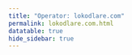 ```yaml
---
title: "Operator: lokodlare.com"
permalink: lokodlare.com.html
datatable: true
hide_sidebar: true
---
```


<div>                        <script type="text/javascript">window.PlotlyConfig = {MathJaxConfig: 'local'};</script>
        <script src="https://cdn.plot.ly/plotly-2.4.2.min.js"></script>                <div id="03e147ab-fe65-413c-90bd-80ff49e48e9d" class="plotly-graph-div" style="height:100%; width:100%;"></div>            <script type="text/javascript">                                    window.PLOTLYENV=window.PLOTLYENV || {};                                    if (document.getElementById("03e147ab-fe65-413c-90bd-80ff49e48e9d")) {                    Plotly.newPlot(                        "03e147ab-fe65-413c-90bd-80ff49e48e9d",                        [{"name":"exit probability (%)","type":"scatter","x":["2021-11-06","2021-11-07","2021-11-08","2021-11-09","2021-11-10","2021-11-11","2021-11-12","2021-11-13","2021-11-14","2021-11-15","2021-11-16","2021-11-17","2021-11-19","2021-11-20","2021-11-21","2021-11-22","2021-11-23","2021-11-24","2021-11-25","2021-11-27","2021-11-28","2021-11-29","2021-11-30","2021-12-01","2021-12-02","2021-12-03","2021-12-04","2021-12-05","2021-12-06","2021-12-07","2021-12-08","2021-12-09","2021-12-10","2021-12-11","2021-12-12","2021-12-13","2021-12-14","2021-12-15","2021-12-16","2021-12-17","2021-12-18","2021-12-19","2021-12-20","2021-12-21","2021-12-22","2021-12-23","2021-12-25","2021-12-26","2021-12-27","2021-12-28","2021-12-29","2021-12-30","2021-12-31","2022-01-01","2022-01-02","2022-01-03","2022-01-04","2022-01-05","2022-01-06","2022-01-07","2022-01-08","2022-01-09","2022-01-10","2022-01-11","2022-01-12","2022-01-13","2022-01-14","2022-01-15","2022-01-16","2022-01-17","2022-01-18","2022-01-19","2022-01-20","2022-01-21","2022-01-22","2022-01-23","2022-01-24","2022-01-25","2022-01-26","2022-01-27","2022-01-28","2022-01-29","2022-01-30","2022-01-31","2022-02-01","2022-02-02","2022-02-03","2022-02-04","2022-02-05","2022-02-06","2022-02-07","2022-02-08","2022-02-09","2022-02-10","2022-02-11","2022-02-12","2022-02-13","2022-02-14","2022-02-15","2022-02-16","2022-02-17","2022-02-18","2022-02-19","2022-02-20","2022-02-21","2022-02-22","2022-02-23","2022-02-24","2022-02-25","2022-02-26","2022-02-27","2022-02-28","2022-03-01","2022-03-02","2022-03-03","2022-03-04","2022-03-06","2022-03-07","2022-03-08","2022-03-09","2022-03-10","2022-03-11","2022-03-12","2022-03-13","2022-03-14","2022-03-15","2022-03-16","2022-03-17","2022-03-18","2022-03-19","2022-03-20","2022-03-21","2022-03-22","2022-03-23","2022-03-24","2022-03-25","2022-03-26","2022-03-27","2022-03-28","2022-03-29","2022-03-30","2022-03-31","2022-04-01","2022-04-02","2022-04-03","2022-04-04","2022-04-05","2022-04-06","2022-04-07","2022-04-08","2022-04-09","2022-04-10","2022-04-11","2022-04-12","2022-04-13","2022-04-14","2022-04-15","2022-04-16","2022-04-17","2022-04-18","2022-04-19","2022-04-20","2022-04-21","2022-04-22","2022-04-23","2022-04-24","2022-04-25","2022-04-26","2022-04-27","2022-04-28","2022-04-29","2022-04-30","2022-05-01","2022-05-02","2022-05-03","2022-05-04","2022-05-05","2022-05-06","2022-05-07","2022-05-08","2022-05-09","2022-05-10","2022-05-11","2022-05-12","2022-05-13","2022-05-14","2022-05-15","2022-05-16","2022-05-17","2022-05-18","2022-05-19","2022-05-20","2022-05-21","2022-05-22","2022-05-23","2022-05-24","2022-05-25","2022-05-26","2022-05-27","2022-05-28","2022-05-29","2022-05-30","2022-05-31","2022-06-01","2022-06-02","2022-06-03","2022-06-04","2022-06-05","2022-06-06","2022-06-07","2022-06-08"],"xaxis":"x","y":[0.0,0.0,0.0,0.0,0.0,0.0,0.0,0.0,0.0,null,0.0,0.0,0.0,0.0,0.0,0.0,0.0,0.0,0.04,0.03,0.09,0.12,0.18,0.26,0.27,0.32,0.35,0.37,0.39,0.4,0.42,0.42,0.44,0.45,0.46,0.5,0.61,0.66,0.74,0.78,0.83,0.87,0.93,0.33,0.29,0.3,0.29,0.28,0.28,0.28,0.25,0.27,0.27,0.28,0.33,0.35,0.71,0.79,0.9,0.96,0.83,0.84,0.98,0.98,1.03,0.99,1.11,1.11,1.03,1.12,1.1,1.11,1.08,1.0,1.0,1.06,1.04,1.06,1.09,1.07,1.07,1.09,1.08,1.05,1.05,1.02,1.0,0.99,1.14,0.97,0.97,0.58,0.61,0.67,0.68,0.66,0.66,0.65,0.63,0.65,0.66,0.66,0.66,0.63,0.63,0.64,0.62,0.65,0.63,0.62,0.62,0.59,0.58,0.59,0.59,0.59,0.6,0.63,0.63,0.66,0.64,0.64,1.15,1.16,1.28,1.36,1.34,1.33,1.91,1.96,1.97,2.03,2.1,2.11,2.1,2.15,2.19,3.44,3.44,3.25,3.3,3.3,3.28,3.19,3.11,3.06,3.08,3.07,3.08,3.09,3.07,3.06,3.05,3.03,2.86,2.66,2.63,2.6,2.59,2.57,2.54,2.52,2.62,2.75,2.69,2.64,2.57,2.68,2.66,2.56,2.62,2.63,2.63,2.63,2.61,2.62,2.54,2.57,2.42,2.45,2.42,2.34,2.31,2.34,2.35,2.49,2.35,2.37,2.31,2.25,2.24,2.05,1.98,2.12,2.02,1.98,2.0,1.68,1.6,1.5,1.52,1.48,1.5,1.44,1.45,1.55,1.66,1.65,1.68,2.28,2.25],"yaxis":"y"},{"name":"guard probability (%)","type":"scatter","x":["2021-11-06","2021-11-07","2021-11-08","2021-11-09","2021-11-10","2021-11-11","2021-11-12","2021-11-13","2021-11-14","2021-11-15","2021-11-16","2021-11-17","2021-11-19","2021-11-20","2021-11-21","2021-11-22","2021-11-23","2021-11-24","2021-11-25","2021-11-27","2021-11-28","2021-11-29","2021-11-30","2021-12-01","2021-12-02","2021-12-03","2021-12-04","2021-12-05","2021-12-06","2021-12-07","2021-12-08","2021-12-09","2021-12-10","2021-12-11","2021-12-12","2021-12-13","2021-12-14","2021-12-15","2021-12-16","2021-12-17","2021-12-18","2021-12-19","2021-12-20","2021-12-21","2021-12-22","2021-12-23","2021-12-25","2021-12-26","2021-12-27","2021-12-28","2021-12-29","2021-12-30","2021-12-31","2022-01-01","2022-01-02","2022-01-03","2022-01-04","2022-01-05","2022-01-06","2022-01-07","2022-01-08","2022-01-09","2022-01-10","2022-01-11","2022-01-12","2022-01-13","2022-01-14","2022-01-15","2022-01-16","2022-01-17","2022-01-18","2022-01-19","2022-01-20","2022-01-21","2022-01-22","2022-01-23","2022-01-24","2022-01-25","2022-01-26","2022-01-27","2022-01-28","2022-01-29","2022-01-30","2022-01-31","2022-02-01","2022-02-02","2022-02-03","2022-02-04","2022-02-05","2022-02-06","2022-02-07","2022-02-08","2022-02-09","2022-02-10","2022-02-11","2022-02-12","2022-02-13","2022-02-14","2022-02-15","2022-02-16","2022-02-17","2022-02-18","2022-02-19","2022-02-20","2022-02-21","2022-02-22","2022-02-23","2022-02-24","2022-02-25","2022-02-26","2022-02-27","2022-02-28","2022-03-01","2022-03-02","2022-03-03","2022-03-04","2022-03-06","2022-03-07","2022-03-08","2022-03-09","2022-03-10","2022-03-11","2022-03-12","2022-03-13","2022-03-14","2022-03-15","2022-03-16","2022-03-17","2022-03-18","2022-03-19","2022-03-20","2022-03-21","2022-03-22","2022-03-23","2022-03-24","2022-03-25","2022-03-26","2022-03-27","2022-03-28","2022-03-29","2022-03-30","2022-03-31","2022-04-01","2022-04-02","2022-04-03","2022-04-04","2022-04-05","2022-04-06","2022-04-07","2022-04-08","2022-04-09","2022-04-10","2022-04-11","2022-04-12","2022-04-13","2022-04-14","2022-04-15","2022-04-16","2022-04-17","2022-04-18","2022-04-19","2022-04-20","2022-04-21","2022-04-22","2022-04-23","2022-04-24","2022-04-25","2022-04-26","2022-04-27","2022-04-28","2022-04-29","2022-04-30","2022-05-01","2022-05-02","2022-05-03","2022-05-04","2022-05-05","2022-05-06","2022-05-07","2022-05-08","2022-05-09","2022-05-10","2022-05-11","2022-05-12","2022-05-13","2022-05-14","2022-05-15","2022-05-16","2022-05-17","2022-05-18","2022-05-19","2022-05-20","2022-05-21","2022-05-22","2022-05-23","2022-05-24","2022-05-25","2022-05-26","2022-05-27","2022-05-28","2022-05-29","2022-05-30","2022-05-31","2022-06-01","2022-06-02","2022-06-03","2022-06-04","2022-06-05","2022-06-06","2022-06-07","2022-06-08"],"xaxis":"x","y":[0.0,0.0,0.0,0.0,0.0,0.0,0.0,0.0,0.1,null,0.0,0.0,0.0,0.0,0.0,0.14,0.65,0.8,0.79,0.92,1.19,1.11,1.01,1.07,1.12,1.03,1.04,1.02,1.07,0.99,1.04,1.08,1.08,1.06,1.06,1.08,1.04,1.04,1.55,1.54,1.53,1.46,1.46,1.43,1.44,1.35,1.36,1.35,1.38,1.51,1.55,1.53,1.61,1.65,1.68,1.71,1.64,1.67,1.67,1.71,2.13,2.08,2.13,2.07,2.16,2.17,2.21,2.21,2.2,2.21,2.24,2.24,2.18,2.26,2.18,2.21,2.32,2.38,2.39,2.6,2.6,2.64,2.67,2.7,2.86,2.83,2.87,3.13,2.94,2.95,2.97,3.26,3.06,2.98,3.01,3.02,3.17,3.14,3.1,3.1,3.06,3.03,2.93,2.89,2.82,2.78,2.79,2.84,2.85,2.84,2.83,2.86,2.83,2.9,2.94,3.11,3.0,3.07,3.16,3.15,3.12,3.36,3.2,3.19,3.17,3.39,3.44,3.47,3.38,3.32,3.22,3.24,3.26,3.21,3.24,3.21,3.33,3.2,3.16,3.24,3.28,3.3,3.3,3.27,3.29,3.38,3.45,3.48,3.51,3.39,3.54,3.5,3.54,3.63,3.69,3.71,3.72,3.61,3.48,3.45,3.62,3.7,3.47,3.43,3.32,3.31,3.58,3.58,3.55,3.68,3.63,3.63,3.63,3.62,3.59,3.45,3.24,3.22,3.17,3.23,3.12,2.86,2.82,2.7,2.66,2.7,2.69,2.17,2.16,2.02,2.02,1.92,1.88,1.8,1.78,1.76,1.76,1.66,1.7,1.71,1.7,1.68,1.59,1.57,1.16,1.1,1.17,1.08,0.85,0.86,0.83],"yaxis":"y"},{"name":"advertised bandwidth","type":"scatter","x":["2021-11-06","2021-11-07","2021-11-08","2021-11-09","2021-11-10","2021-11-11","2021-11-12","2021-11-13","2021-11-14","2021-11-15","2021-11-16","2021-11-17","2021-11-19","2021-11-20","2021-11-21","2021-11-22","2021-11-23","2021-11-24","2021-11-25","2021-11-27","2021-11-28","2021-11-29","2021-11-30","2021-12-01","2021-12-02","2021-12-03","2021-12-04","2021-12-05","2021-12-06","2021-12-07","2021-12-08","2021-12-09","2021-12-10","2021-12-11","2021-12-12","2021-12-13","2021-12-14","2021-12-15","2021-12-16","2021-12-17","2021-12-18","2021-12-19","2021-12-20","2021-12-21","2021-12-22","2021-12-23","2021-12-25","2021-12-26","2021-12-27","2021-12-28","2021-12-29","2021-12-30","2021-12-31","2022-01-01","2022-01-02","2022-01-03","2022-01-04","2022-01-05","2022-01-06","2022-01-07","2022-01-08","2022-01-09","2022-01-10","2022-01-11","2022-01-12","2022-01-13","2022-01-14","2022-01-15","2022-01-16","2022-01-17","2022-01-18","2022-01-19","2022-01-20","2022-01-21","2022-01-22","2022-01-23","2022-01-24","2022-01-25","2022-01-26","2022-01-27","2022-01-28","2022-01-29","2022-01-30","2022-01-31","2022-02-01","2022-02-02","2022-02-03","2022-02-04","2022-02-05","2022-02-06","2022-02-07","2022-02-08","2022-02-09","2022-02-10","2022-02-11","2022-02-12","2022-02-13","2022-02-14","2022-02-15","2022-02-16","2022-02-17","2022-02-18","2022-02-19","2022-02-20","2022-02-21","2022-02-22","2022-02-23","2022-02-24","2022-02-25","2022-02-26","2022-02-27","2022-02-28","2022-03-01","2022-03-02","2022-03-03","2022-03-04","2022-03-06","2022-03-07","2022-03-08","2022-03-09","2022-03-10","2022-03-11","2022-03-12","2022-03-13","2022-03-14","2022-03-15","2022-03-16","2022-03-17","2022-03-18","2022-03-19","2022-03-20","2022-03-21","2022-03-22","2022-03-23","2022-03-24","2022-03-25","2022-03-26","2022-03-27","2022-03-28","2022-03-29","2022-03-30","2022-03-31","2022-04-01","2022-04-02","2022-04-03","2022-04-04","2022-04-05","2022-04-06","2022-04-07","2022-04-08","2022-04-09","2022-04-10","2022-04-11","2022-04-12","2022-04-13","2022-04-14","2022-04-15","2022-04-16","2022-04-17","2022-04-18","2022-04-19","2022-04-20","2022-04-21","2022-04-22","2022-04-23","2022-04-24","2022-04-25","2022-04-26","2022-04-27","2022-04-28","2022-04-29","2022-04-30","2022-05-01","2022-05-02","2022-05-03","2022-05-04","2022-05-05","2022-05-06","2022-05-07","2022-05-08","2022-05-09","2022-05-10","2022-05-11","2022-05-12","2022-05-13","2022-05-14","2022-05-15","2022-05-16","2022-05-17","2022-05-18","2022-05-19","2022-05-20","2022-05-21","2022-05-22","2022-05-23","2022-05-24","2022-05-25","2022-05-26","2022-05-27","2022-05-28","2022-05-29","2022-05-30","2022-05-31","2022-06-01","2022-06-02","2022-06-03","2022-06-04","2022-06-05","2022-06-06","2022-06-07","2022-06-08"],"xaxis":"x","y":[0.0,0.07,0.17,0.2,0.27,0.41,0.71,0.77,1.21,1.44,1.52,1.69,2.51,2.63,3.06,3.35,3.46,3.73,3.76,3.95,4.1,3.92,4.26,4.28,4.39,4.44,4.46,4.38,4.12,4.5,4.49,5.19,5.39,5.47,5.54,5.97,6.44,6.79,6.89,7.09,7.15,7.23,7.29,7.25,7.35,7.37,7.52,7.76,7.97,8.2,8.08,8.38,8.73,9.24,9.46,10.34,10.82,11.38,12.08,12.72,12.91,13.12,13.2,13.29,13.22,13.54,13.4,13.32,13.79,13.57,13.49,13.65,13.73,13.97,14.0,14.31,14.43,14.5,14.58,14.74,14.72,14.54,14.42,14.31,14.36,14.46,14.51,14.49,14.43,14.4,14.1,14.24,14.33,14.22,14.45,14.66,14.56,14.42,14.52,14.48,14.63,14.63,14.36,14.54,14.62,15.06,15.31,15.64,15.92,16.08,16.25,16.04,15.88,16.2,16.33,16.42,17.41,17.44,17.41,17.57,17.31,17.43,17.46,17.81,19.35,19.53,19.66,19.76,19.65,19.16,19.15,18.99,19.02,19.09,19.33,19.4,19.77,20.09,20.27,21.04,21.16,21.16,21.78,21.85,21.81,21.89,22.13,22.13,22.13,22.11,22.0,22.26,22.82,22.79,22.75,22.98,23.23,23.48,22.95,23.0,23.3,23.3,23.24,23.81,24.28,24.59,26.56,27.19,27.66,28.12,27.97,27.5,27.89,27.48,26.57,26.5,26.52,26.65,26.68,26.87,26.61,26.04,25.05,23.48,23.57,22.97,22.98,21.49,19.91,19.64,19.44,19.31,19.47,19.81,16.39,16.43,15.71,15.58,15.42,15.26,15.07,14.71,14.71,15.42,14.54,13.83,13.83,13.48,13.03,12.61,12.32],"yaxis":"y2"}],                        {"hovermode":"x","template":{"data":{"bar":[{"error_x":{"color":"#2a3f5f"},"error_y":{"color":"#2a3f5f"},"marker":{"line":{"color":"#E5ECF6","width":0.5},"pattern":{"fillmode":"overlay","size":10,"solidity":0.2}},"type":"bar"}],"barpolar":[{"marker":{"line":{"color":"#E5ECF6","width":0.5},"pattern":{"fillmode":"overlay","size":10,"solidity":0.2}},"type":"barpolar"}],"carpet":[{"aaxis":{"endlinecolor":"#2a3f5f","gridcolor":"white","linecolor":"white","minorgridcolor":"white","startlinecolor":"#2a3f5f"},"baxis":{"endlinecolor":"#2a3f5f","gridcolor":"white","linecolor":"white","minorgridcolor":"white","startlinecolor":"#2a3f5f"},"type":"carpet"}],"choropleth":[{"colorbar":{"outlinewidth":0,"ticks":""},"type":"choropleth"}],"contour":[{"colorbar":{"outlinewidth":0,"ticks":""},"colorscale":[[0.0,"#0d0887"],[0.1111111111111111,"#46039f"],[0.2222222222222222,"#7201a8"],[0.3333333333333333,"#9c179e"],[0.4444444444444444,"#bd3786"],[0.5555555555555556,"#d8576b"],[0.6666666666666666,"#ed7953"],[0.7777777777777778,"#fb9f3a"],[0.8888888888888888,"#fdca26"],[1.0,"#f0f921"]],"type":"contour"}],"contourcarpet":[{"colorbar":{"outlinewidth":0,"ticks":""},"type":"contourcarpet"}],"heatmap":[{"colorbar":{"outlinewidth":0,"ticks":""},"colorscale":[[0.0,"#0d0887"],[0.1111111111111111,"#46039f"],[0.2222222222222222,"#7201a8"],[0.3333333333333333,"#9c179e"],[0.4444444444444444,"#bd3786"],[0.5555555555555556,"#d8576b"],[0.6666666666666666,"#ed7953"],[0.7777777777777778,"#fb9f3a"],[0.8888888888888888,"#fdca26"],[1.0,"#f0f921"]],"type":"heatmap"}],"heatmapgl":[{"colorbar":{"outlinewidth":0,"ticks":""},"colorscale":[[0.0,"#0d0887"],[0.1111111111111111,"#46039f"],[0.2222222222222222,"#7201a8"],[0.3333333333333333,"#9c179e"],[0.4444444444444444,"#bd3786"],[0.5555555555555556,"#d8576b"],[0.6666666666666666,"#ed7953"],[0.7777777777777778,"#fb9f3a"],[0.8888888888888888,"#fdca26"],[1.0,"#f0f921"]],"type":"heatmapgl"}],"histogram":[{"marker":{"pattern":{"fillmode":"overlay","size":10,"solidity":0.2}},"type":"histogram"}],"histogram2d":[{"colorbar":{"outlinewidth":0,"ticks":""},"colorscale":[[0.0,"#0d0887"],[0.1111111111111111,"#46039f"],[0.2222222222222222,"#7201a8"],[0.3333333333333333,"#9c179e"],[0.4444444444444444,"#bd3786"],[0.5555555555555556,"#d8576b"],[0.6666666666666666,"#ed7953"],[0.7777777777777778,"#fb9f3a"],[0.8888888888888888,"#fdca26"],[1.0,"#f0f921"]],"type":"histogram2d"}],"histogram2dcontour":[{"colorbar":{"outlinewidth":0,"ticks":""},"colorscale":[[0.0,"#0d0887"],[0.1111111111111111,"#46039f"],[0.2222222222222222,"#7201a8"],[0.3333333333333333,"#9c179e"],[0.4444444444444444,"#bd3786"],[0.5555555555555556,"#d8576b"],[0.6666666666666666,"#ed7953"],[0.7777777777777778,"#fb9f3a"],[0.8888888888888888,"#fdca26"],[1.0,"#f0f921"]],"type":"histogram2dcontour"}],"mesh3d":[{"colorbar":{"outlinewidth":0,"ticks":""},"type":"mesh3d"}],"parcoords":[{"line":{"colorbar":{"outlinewidth":0,"ticks":""}},"type":"parcoords"}],"pie":[{"automargin":true,"type":"pie"}],"scatter":[{"marker":{"colorbar":{"outlinewidth":0,"ticks":""}},"type":"scatter"}],"scatter3d":[{"line":{"colorbar":{"outlinewidth":0,"ticks":""}},"marker":{"colorbar":{"outlinewidth":0,"ticks":""}},"type":"scatter3d"}],"scattercarpet":[{"marker":{"colorbar":{"outlinewidth":0,"ticks":""}},"type":"scattercarpet"}],"scattergeo":[{"marker":{"colorbar":{"outlinewidth":0,"ticks":""}},"type":"scattergeo"}],"scattergl":[{"marker":{"colorbar":{"outlinewidth":0,"ticks":""}},"type":"scattergl"}],"scattermapbox":[{"marker":{"colorbar":{"outlinewidth":0,"ticks":""}},"type":"scattermapbox"}],"scatterpolar":[{"marker":{"colorbar":{"outlinewidth":0,"ticks":""}},"type":"scatterpolar"}],"scatterpolargl":[{"marker":{"colorbar":{"outlinewidth":0,"ticks":""}},"type":"scatterpolargl"}],"scatterternary":[{"marker":{"colorbar":{"outlinewidth":0,"ticks":""}},"type":"scatterternary"}],"surface":[{"colorbar":{"outlinewidth":0,"ticks":""},"colorscale":[[0.0,"#0d0887"],[0.1111111111111111,"#46039f"],[0.2222222222222222,"#7201a8"],[0.3333333333333333,"#9c179e"],[0.4444444444444444,"#bd3786"],[0.5555555555555556,"#d8576b"],[0.6666666666666666,"#ed7953"],[0.7777777777777778,"#fb9f3a"],[0.8888888888888888,"#fdca26"],[1.0,"#f0f921"]],"type":"surface"}],"table":[{"cells":{"fill":{"color":"#EBF0F8"},"line":{"color":"white"}},"header":{"fill":{"color":"#C8D4E3"},"line":{"color":"white"}},"type":"table"}]},"layout":{"annotationdefaults":{"arrowcolor":"#2a3f5f","arrowhead":0,"arrowwidth":1},"autotypenumbers":"strict","coloraxis":{"colorbar":{"outlinewidth":0,"ticks":""}},"colorscale":{"diverging":[[0,"#8e0152"],[0.1,"#c51b7d"],[0.2,"#de77ae"],[0.3,"#f1b6da"],[0.4,"#fde0ef"],[0.5,"#f7f7f7"],[0.6,"#e6f5d0"],[0.7,"#b8e186"],[0.8,"#7fbc41"],[0.9,"#4d9221"],[1,"#276419"]],"sequential":[[0.0,"#0d0887"],[0.1111111111111111,"#46039f"],[0.2222222222222222,"#7201a8"],[0.3333333333333333,"#9c179e"],[0.4444444444444444,"#bd3786"],[0.5555555555555556,"#d8576b"],[0.6666666666666666,"#ed7953"],[0.7777777777777778,"#fb9f3a"],[0.8888888888888888,"#fdca26"],[1.0,"#f0f921"]],"sequentialminus":[[0.0,"#0d0887"],[0.1111111111111111,"#46039f"],[0.2222222222222222,"#7201a8"],[0.3333333333333333,"#9c179e"],[0.4444444444444444,"#bd3786"],[0.5555555555555556,"#d8576b"],[0.6666666666666666,"#ed7953"],[0.7777777777777778,"#fb9f3a"],[0.8888888888888888,"#fdca26"],[1.0,"#f0f921"]]},"colorway":["#636efa","#EF553B","#00cc96","#ab63fa","#FFA15A","#19d3f3","#FF6692","#B6E880","#FF97FF","#FECB52"],"font":{"color":"#2a3f5f"},"geo":{"bgcolor":"white","lakecolor":"white","landcolor":"#E5ECF6","showlakes":true,"showland":true,"subunitcolor":"white"},"hoverlabel":{"align":"left"},"hovermode":"closest","mapbox":{"style":"light"},"paper_bgcolor":"white","plot_bgcolor":"#E5ECF6","polar":{"angularaxis":{"gridcolor":"white","linecolor":"white","ticks":""},"bgcolor":"#E5ECF6","radialaxis":{"gridcolor":"white","linecolor":"white","ticks":""}},"scene":{"xaxis":{"backgroundcolor":"#E5ECF6","gridcolor":"white","gridwidth":2,"linecolor":"white","showbackground":true,"ticks":"","zerolinecolor":"white"},"yaxis":{"backgroundcolor":"#E5ECF6","gridcolor":"white","gridwidth":2,"linecolor":"white","showbackground":true,"ticks":"","zerolinecolor":"white"},"zaxis":{"backgroundcolor":"#E5ECF6","gridcolor":"white","gridwidth":2,"linecolor":"white","showbackground":true,"ticks":"","zerolinecolor":"white"}},"shapedefaults":{"line":{"color":"#2a3f5f"}},"ternary":{"aaxis":{"gridcolor":"white","linecolor":"white","ticks":""},"baxis":{"gridcolor":"white","linecolor":"white","ticks":""},"bgcolor":"#E5ECF6","caxis":{"gridcolor":"white","linecolor":"white","ticks":""}},"title":{"x":0.05},"xaxis":{"automargin":true,"gridcolor":"white","linecolor":"white","ticks":"","title":{"standoff":15},"zerolinecolor":"white","zerolinewidth":2},"yaxis":{"automargin":true,"gridcolor":"white","linecolor":"white","ticks":"","title":{"standoff":15},"zerolinecolor":"white","zerolinewidth":2}}},"xaxis":{"anchor":"y","domain":[0.0,0.94],"rangeselector":{"buttons":[{"count":7,"label":"week","step":"day","stepmode":"backward"},{"count":1,"label":"month","step":"month","stepmode":"backward"},{"count":6,"label":"6 months","step":"month","stepmode":"backward"},{"count":1,"label":"year","step":"year","stepmode":"backward"},{"step":"all"}]}},"yaxis":{"anchor":"x","domain":[0.0,1.0],"rangemode":"nonnegative","ticksuffix":"%","title":{"text":"exit / guard probability"}},"yaxis2":{"anchor":"x","overlaying":"y","rangemode":"nonnegative","side":"right","ticksuffix":" Gbit/s","title":{"text":"advertised bandwidth"}}},                        {"responsive": true}                    )                };                            </script>        </div>

Only proven relays are included in the graph and table. A proven relay claims to be part of a domain
and can be verified to be part of it via the
["well-known" URL or DNS records](https://nusenu.github.io/ContactInfo-Information-Sharing-Specification/#proof).

<div class="datatable-begin"></div>

| Nickname                                                                   |   Mbit/s | Exit   | IPv4                                                     | IPv6                                                                                               | First Seen   | Tor Version   | AS Name                                         |
|:---------------------------------------------------------------------------|---------:|:-------|:---------------------------------------------------------|:---------------------------------------------------------------------------------------------------|:-------------|:--------------|:------------------------------------------------|
| [gbt2USicebeer04b](w/relay/0501011B32C77C3FFE68DC4B3E40FC5D27F9501B.html)  |      123 | N      | [64.187.229.195](https://stat.ripe.net/64.187.229.195)   | None                                                                                               | 2021-11-25   | 0.4.6.9       | [QUICKPACKET](w/as_number/AS46261)              |
| [gbt2USicebeer19](w/relay/087A5DAE1DBFC26A3972909F766BB0EAF9AC965F.html)   |       67 | N      | [64.187.229.203](https://stat.ripe.net/64.187.229.203)   | None                                                                                               | 2021-12-07   | 0.4.6.9       | [QUICKPACKET](w/as_number/AS46261)              |
| [gbt2USicebeer12b](w/relay/08B2A5DC1895433BBFBD4B3ED609A0B3B1B613E2.html)  |       76 | N      | [64.187.229.199](https://stat.ripe.net/64.187.229.199)   | None                                                                                               | 2021-12-10   | 0.4.6.9       | [QUICKPACKET](w/as_number/AS46261)              |
| [mev3PLicebeer79](w/relay/0907B2FF94376C41CB7EB0535D8717FD9F2E84B1.html)   |       88 | Y      | [95.214.52.156](https://stat.ripe.net/95.214.52.156)     | None                                                                                               | 2022-03-12   | 0.4.7.7       | [Meverywhere sp. z o.o.](w/as_number/AS201814)  |
| [gbt2USicebeer25](w/relay/09F9F2DCC9E05B91DDDF0B61149719AF7A481A15.html)   |       77 | N      | [64.187.229.206](https://stat.ripe.net/64.187.229.206)   | None                                                                                               | 2021-12-07   | 0.4.6.9       | [QUICKPACKET](w/as_number/AS46261)              |
| [thomasCAicebeer01](w/relay/0A46606FC2657A3C487FD5F29793E554CB8FAEFF.html) |       70 | N      | [198.27.115.99](https://stat.ripe.net/198.27.115.99)     | None                                                                                               | 2021-11-06   | 0.4.6.9       | [OVH SAS](w/as_number/AS16276)                  |
| [who4USicebeer47](w/relay/0B8A5579F43051214E28854924205203A801E50A.html)   |       82 | N      | [173.208.190.12](https://stat.ripe.net/173.208.190.12)   | None                                                                                               | 2022-02-19   | 0.4.6.9       | [WII](w/as_number/AS32097)                      |
| [gbt2USicebeer02b](w/relay/0BCB2B8ED4B3388DF9EF90E1623AD6DA9801A6F1.html)  |       90 | N      | [64.187.229.194](https://stat.ripe.net/64.187.229.194)   | None                                                                                               | 2021-12-11   | 0.4.6.9       | [QUICKPACKET](w/as_number/AS46261)              |
| [oneNLXicebeer05](w/relay/0E86240E3732B8506652463B34C23E3E6CF7ECD8.html)   |       61 | N      | [51.158.147.221](https://stat.ripe.net/51.158.147.221)   | [2001:bc8:6010:214:208:a2ff:fe0c:8ed2](https://stat.ripe.net/2001:bc8:6010:214:208:a2ff:fe0c:8ed2) | 2021-12-31   | 0.4.6.9       | [ONLINE S.A.S.](w/as_number/AS12876)            |
| [1bluDEicebeer51](w/relay/16ED02A2E376F660FA451FCF53DA0366DD499B1F.html)   |      186 | N      | [178.254.26.11](https://stat.ripe.net/178.254.26.11)     | None                                                                                               | 2022-02-21   | 0.4.6.10      | [EVANZO e-commerce GmbH](w/as_number/AS42730)   |
| [gbt2USicebeer22](w/relay/19A293C92895A951DB61DF39EBD0DCD014155764.html)   |      111 | N      | [64.187.229.204](https://stat.ripe.net/64.187.229.204)   | None                                                                                               | 2021-12-07   | 0.4.6.9       | [QUICKPACKET](w/as_number/AS46261)              |
| [who7USicebeer05](w/relay/1B174B0FDAAAC50A78B12E64143D47ED7922C8EE.html)   |       67 | N      | [142.54.190.250](https://stat.ripe.net/142.54.190.250)   | None                                                                                               | 2021-11-16   | 0.4.6.9       | [NOCIX](w/as_number/AS33387)                    |
| [who4USicebeer22](w/relay/23388E5F9D7916F84FE99861349178A3BC7E0B5A.html)   |       95 | N      | [173.208.190.11](https://stat.ripe.net/173.208.190.11)   | None                                                                                               | 2021-12-07   | 0.4.6.9       | [WII](w/as_number/AS32097)                      |
| [mev4PLicebeer82](w/relay/289B0852C064AD64E957F956960E215E4752E213.html)   |      139 | Y      | [95.214.54.60](https://stat.ripe.net/95.214.54.60)       | None                                                                                               | 2022-03-18   | 0.4.6.10      | [Meverywhere sp. z o.o.](w/as_number/AS201814)  |
| [gbt2USicebeer10](w/relay/2B3C317776CA57F92050F743C206A90625DB3304.html)   |       36 | N      | [64.187.229.198](https://stat.ripe.net/64.187.229.198)   | None                                                                                               | 2021-12-07   | 0.4.6.9       | [QUICKPACKET](w/as_number/AS46261)              |
| [1bluDEicebeer52](w/relay/2B814174F3FE73A50C6EFBD295EE25F207E0F43E.html)   |      191 | N      | [178.254.26.11](https://stat.ripe.net/178.254.26.11)     | None                                                                                               | 2022-02-21   | 0.4.6.10      | [EVANZO e-commerce GmbH](w/as_number/AS42730)   |
| [who4USicebeer36](w/relay/2FBEAEC4B090DDCB839E0251DD85F62760EF751C.html)   |      151 | N      | [173.208.190.14](https://stat.ripe.net/173.208.190.14)   | None                                                                                               | 2022-02-08   | 0.4.6.9       | [WII](w/as_number/AS32097)                      |
| [gbt2USicebeer03](w/relay/317F164197B6E521DA2F9D4F09B39374206AB3D8.html)   |      110 | N      | [64.187.229.195](https://stat.ripe.net/64.187.229.195)   | None                                                                                               | 2021-12-04   | 0.4.6.9       | [QUICKPACKET](w/as_number/AS46261)              |
| [terNOicebeer17](w/relay/3287F79D9C1687BF7F3A9D140369CA64D2FD111B.html)    |        0 | Y      | [185.243.218.41](https://stat.ripe.net/185.243.218.41)   | [2a03:94e0:ffff:185:243:218:0:41](https://stat.ripe.net/2a03:94e0:ffff:185:243:218:0:41)           | 2022-01-02   | 0.4.7.7       | [TerraHost AS](w/as_number/AS56655)             |
| [gbt2USicebeer05](w/relay/338A73038175EDECDD3D2CED6454ED5FC3B0B1C0.html)   |      163 | N      | [64.187.229.196](https://stat.ripe.net/64.187.229.196)   | None                                                                                               | 2021-12-07   | 0.4.6.9       | [QUICKPACKET](w/as_number/AS46261)              |
| [1bluDEicebeer92](w/relay/391BBFC99AE67BE8E726B2C6E724A5B33F1789B3.html)   |      200 | N      | [178.254.44.163](https://stat.ripe.net/178.254.44.163)   | None                                                                                               | 2022-03-27   | 0.4.6.10      | [EVANZO e-commerce GmbH](w/as_number/AS42730)   |
| [gbt2USicebeer26](w/relay/399F99CB398A003B1FA24828BB8F0C282F1AA1B2.html)   |       32 | N      | [64.187.229.206](https://stat.ripe.net/64.187.229.206)   | None                                                                                               | 2021-12-07   | 0.4.6.9       | [QUICKPACKET](w/as_number/AS46261)              |
| [mev4PLicebeer83](w/relay/3C551515E3EE697DBE810BE3DB67BA50A3D67835.html)   |      104 | Y      | [95.214.54.102](https://stat.ripe.net/95.214.54.102)     | None                                                                                               | 2022-03-18   | 0.4.6.10      | [Meverywhere sp. z o.o.](w/as_number/AS201814)  |
| [mev4PLicebeer07](w/relay/3FDFEC635E3F11B4DDD685FE1537205F928340A8.html)   |      132 | Y      | [95.214.54.108](https://stat.ripe.net/95.214.54.108)     | None                                                                                               | 2021-11-16   | 0.4.6.10      | [Meverywhere sp. z o.o.](w/as_number/AS201814)  |
| [oneNLXicebeer04](w/relay/4028BFD25125D300D334F3DCB042624C0957AEEF.html)   |       55 | N      | [51.158.147.221](https://stat.ripe.net/51.158.147.221)   | [2001:bc8:6010:214:208:a2ff:fe0c:8ed2](https://stat.ripe.net/2001:bc8:6010:214:208:a2ff:fe0c:8ed2) | 2021-12-31   | 0.4.6.9       | [ONLINE S.A.S.](w/as_number/AS12876)            |
| [mev3PLicebeer01](w/relay/4086ECAD34B385F45FC654BAFDE6FB6AA6D75E44.html)   |       97 | Y      | [95.214.52.187](https://stat.ripe.net/95.214.52.187)     | None                                                                                               | 2021-12-11   | 0.4.7.7       | [Meverywhere sp. z o.o.](w/as_number/AS201814)  |
| [terNOicebeer22](w/relay/40FDEB144915E345290815534E3725DBBDABA0B0.html)    |      460 | Y      | [185.243.218.46](https://stat.ripe.net/185.243.218.46)   | [2a03:94e0:ffff:185:243:218:0:46](https://stat.ripe.net/2a03:94e0:ffff:185:243:218:0:46)           | 2022-01-06   | 0.4.6.9       | [TerraHost AS](w/as_number/AS56655)             |
| [mev2PLicebeer69](w/relay/4211FE6AA3991CFD9CD1CC897BD09C2CF73CF1F7.html)   |       98 | Y      | [185.16.38.111](https://stat.ripe.net/185.16.38.111)     | None                                                                                               | 2022-03-02   | 0.4.6.10      | [Meverywhere sp. z o.o.](w/as_number/AS201814)  |
| [straDEicebeer01b](w/relay/43C4ADD8F3180AD97D990CBE611717D3DC037FB0.html)  |      335 | N      | [82.165.169.47](https://stat.ripe.net/82.165.169.47)     | None                                                                                               | 2021-12-07   | 0.4.6.10      | [IONOS SE](w/as_number/AS8560)                  |
| [1blu3DEicebeer10b](w/relay/458649118E92598FB62ED8B920BCBB0FBD598CA8.html) |      222 | N      | [178.254.44.54](https://stat.ripe.net/178.254.44.54)     | None                                                                                               | 2022-01-03   | 0.4.6.10      | [EVANZO e-commerce GmbH](w/as_number/AS42730)   |
| [gbt2USicebeer18b](w/relay/47EDA8E6E0025FD170205B94C97B17B983B0FAE5.html)  |      113 | N      | [64.187.229.202](https://stat.ripe.net/64.187.229.202)   | None                                                                                               | 2021-12-07   | 0.4.6.9       | [QUICKPACKET](w/as_number/AS46261)              |
| [who7USicebeer04](w/relay/49E104E7955E55752992EAFA2F65A883AE87EF1B.html)   |      103 | N      | [142.54.190.250](https://stat.ripe.net/142.54.190.250)   | None                                                                                               | 2021-11-16   | 0.4.6.9       | [NOCIX](w/as_number/AS33387)                    |
| [who10icebeer45](w/relay/4DEAA21675F356DA442E288C905C90AAD6D24C47.html)    |      133 | N      | [63.141.233.118](https://stat.ripe.net/63.141.233.118)   | None                                                                                               | 2022-02-18   | 0.4.6.9       | [NOCIX](w/as_number/AS33387)                    |
| [gbt2USicebeer16](w/relay/4F83160CDB1B1FA2A050ECF414FFC0F37E88D24A.html)   |      101 | N      | [64.187.229.201](https://stat.ripe.net/64.187.229.201)   | None                                                                                               | 2021-12-07   | 0.4.6.9       | [QUICKPACKET](w/as_number/AS46261)              |
| [mev4PLicebeer87](w/relay/4FB2C1B6E5624340033851DDA35076D2BE49F5EE.html)   |      108 | Y      | [95.214.54.56](https://stat.ripe.net/95.214.54.56)       | None                                                                                               | 2022-03-19   | 0.4.6.10      | [Meverywhere sp. z o.o.](w/as_number/AS201814)  |
| [gbt2USicebeer13b](w/relay/50934BBD36ED91459AC6C525E14DDE6B7509728F.html)  |      116 | N      | [64.187.229.200](https://stat.ripe.net/64.187.229.200)   | None                                                                                               | 2021-12-07   | 0.4.6.9       | [QUICKPACKET](w/as_number/AS46261)              |
| [who9USicebeer24](w/relay/510A04CBB9C410FC57F585AB1D8DB45C0AD9CF1B.html)   |       54 | N      | [107.150.32.250](https://stat.ripe.net/107.150.32.250)   | None                                                                                               | 2021-12-07   | 0.4.6.9       | [NOCIX](w/as_number/AS33387)                    |
| [gbt2USicebeer07](w/relay/58E83CC4E2A0DCFF5846F0020E382061F403D762.html)   |      172 | N      | [64.187.229.197](https://stat.ripe.net/64.187.229.197)   | None                                                                                               | 2021-12-07   | 0.4.6.9       | [QUICKPACKET](w/as_number/AS46261)              |
| [gbt2UDicebeer20b](w/relay/5FAE1B44FF752DF3EBF4BDD30FFADEAC8180CA78.html)  |      107 | N      | [64.187.229.203](https://stat.ripe.net/64.187.229.203)   | None                                                                                               | 2021-11-16   | 0.4.6.9       | [QUICKPACKET](w/as_number/AS46261)              |
| [whoUSicebeer48](w/relay/61BEB28CBFB258C039C397FBAB7FD66FA1F31208.html)    |       63 | N      | [173.208.190.12](https://stat.ripe.net/173.208.190.12)   | None                                                                                               | 2022-02-19   | 0.4.6.9       | [WII](w/as_number/AS32097)                      |
| [straUKicebeer01](w/relay/6229DA468C49BE4B93A72B66DEC3F1C14594B9D8.html)   |       46 | N      | [103.175.234.144](https://stat.ripe.net/103.175.234.144) | [2a10:4740:40:0:2222:525b:1013:1](https://stat.ripe.net/2a10:4740:40:0:2222:525b:1013:1)           | 2021-12-15   | 0.4.6.9       | [Stratagem Solutions Ltd](w/as_number/AS212806) |
| [oneDEicebeer02](w/relay/634A8808CA8A640980087F7F7EA6685B871DA3DE.html)    |      101 | N      | [89.163.224.65](https://stat.ripe.net/89.163.224.65)     | None                                                                                               | 2021-12-04   | 0.4.6.9       | [myLoc managed IT AG](w/as_number/AS24961)      |
| [gbt2USicebeer11](w/relay/6654877B7DD06E95A260B607A211C892FE0AC097.html)   |       98 | N      | [64.187.229.199](https://stat.ripe.net/64.187.229.199)   | None                                                                                               | 2021-12-07   | 0.4.6.9       | [QUICKPACKET](w/as_number/AS46261)              |
| [1blu3DEicebeer01b](w/relay/67F55733B91B85F578C2A962D0E0BA0900CBB185.html) |      207 | N      | [178.254.44.54](https://stat.ripe.net/178.254.44.54)     | None                                                                                               | 2021-12-04   | 0.4.6.10      | [EVANZO e-commerce GmbH](w/as_number/AS42730)   |
| [terNOicebeer23](w/relay/6827C1E9BB0509578B52871990B3D067586AEFFF.html)    |      428 | Y      | [185.243.218.46](https://stat.ripe.net/185.243.218.46)   | [2a03:94e0:ffff:185:243:218:0:46](https://stat.ripe.net/2a03:94e0:ffff:185:243:218:0:46)           | 2022-01-06   | 0.4.6.9       | [TerraHost AS](w/as_number/AS56655)             |
| [who4icebeer35](w/relay/6B44F5E6255B3731312337782379DD082FFFE247.html)     |       59 | N      | [173.208.190.14](https://stat.ripe.net/173.208.190.14)   | None                                                                                               | 2022-02-08   | 0.4.6.9       | [WII](w/as_number/AS32097)                      |
| [hop2USicebeer60](w/relay/6EB375EDC7D7C44E5DC346E59981791A90BA104E.html)   |       48 | N      | [23.146.144.45](https://stat.ripe.net/23.146.144.45)     | None                                                                                               | 2022-02-24   | 0.4.6.10      | [HON-ASN](w/as_number/AS397391)                 |
| [oneDEicebeer01](w/relay/73A08CEB49A213FC73FFD97389638487D4F1BB71.html)    |       96 | N      | [89.163.224.65](https://stat.ripe.net/89.163.224.65)     | None                                                                                               | 2021-12-31   | 0.4.6.9       | [myLoc managed IT AG](w/as_number/AS24961)      |
| [mev2PLicebeer18](w/relay/741DE475F5474460EA34752EE337790D224457B1.html)   |      158 | Y      | [185.16.38.110](https://stat.ripe.net/185.16.38.110)     | None                                                                                               | 2021-11-16   | 0.4.6.10      | [Meverywhere sp. z o.o.](w/as_number/AS201814)  |
| [mev2PLicebeer70](w/relay/7592B105D4B910A79899594176B32354DEC03BFD.html)   |       96 | Y      | [185.16.38.111](https://stat.ripe.net/185.16.38.111)     | None                                                                                               | 2022-03-02   | 0.4.6.10      | [Meverywhere sp. z o.o.](w/as_number/AS201814)  |
| [straDEicebeer07](w/relay/7A2F23397F4B360652213360EA5C59765911F6F5.html)   |      304 | N      | [82.165.185.89](https://stat.ripe.net/82.165.185.89)     | None                                                                                               | 2021-12-31   | 0.4.6.10      | [IONOS SE](w/as_number/AS8560)                  |
| [bacUSicebeer02](w/relay/7E259E5D30DE250B366FB9F11C628003248809CA.html)    |       93 | N      | [89.163.224.103](https://stat.ripe.net/89.163.224.103)   | None                                                                                               | 2021-11-05   | 0.4.6.9       | [myLoc managed IT AG](w/as_number/AS24961)      |
| [mev4PLicebeer85](w/relay/7F4722E332D00F44E515BFD5A1B1A0F4C6848BFD.html)   |       85 | Y      | [95.214.54.101](https://stat.ripe.net/95.214.54.101)     | None                                                                                               | 2022-03-18   | 0.4.6.10      | [Meverywhere sp. z o.o.](w/as_number/AS201814)  |
| [who8USicebeer42](w/relay/8145CC3F674F2E538F3FE64198FC7BB7FBD94B53.html)   |       75 | N      | [69.197.160.206](https://stat.ripe.net/69.197.160.206)   | None                                                                                               | 2022-02-15   | 0.4.6.9       | [WII](w/as_number/AS32097)                      |
| [mev4PLicebeer16b](w/relay/8587A1B4CCD0700F164CCD588F79743C74FE8700.html)  |      137 | Y      | [95.214.54.108](https://stat.ripe.net/95.214.54.108)     | None                                                                                               | 2022-01-14   | 0.4.6.10      | [Meverywhere sp. z o.o.](w/as_number/AS201814)  |
| [mev2PLicebeer72](w/relay/88DCD2676D27E9A37E2B402AE1B41AFE15441027.html)   |       94 | Y      | [185.16.38.112](https://stat.ripe.net/185.16.38.112)     | None                                                                                               | 2022-03-02   | 0.4.6.10      | [Meverywhere sp. z o.o.](w/as_number/AS201814)  |
| [thomasCAicebeer02](w/relay/8CA7BBBE9C4B41920845438C320638DAA059EB0C.html) |       45 | N      | [198.27.115.99](https://stat.ripe.net/198.27.115.99)     | None                                                                                               | 2021-11-06   | 0.4.6.9       | [OVH SAS](w/as_number/AS16276)                  |
| [hetzUSicebeer01](w/relay/8E76CAE54E1A4C4D4178C78907FC3AA8FD425914.html)   |      120 | N      | [5.161.45.245](https://stat.ripe.net/5.161.45.245)       | [2a01:4ff:f0:cf6::1](https://stat.ripe.net/2a01:4ff:f0:cf6::1)                                     | 2021-11-06   | 0.4.6.9       | [Hetzner Online GmbH](w/as_number/AS213230)     |
| [gbt2USicebeer15](w/relay/8E98DC94F7FE6D36A50B0E30424345C0A99B0B1E.html)   |       95 | N      | [64.187.229.201](https://stat.ripe.net/64.187.229.201)   | None                                                                                               | 2021-12-07   | 0.4.6.9       | [QUICKPACKET](w/as_number/AS46261)              |
| [mev4PLicebeer86](w/relay/9B1C0FE00FD9D45BE1F9B08B5D921343079E347A.html)   |      121 | Y      | [95.214.54.101](https://stat.ripe.net/95.214.54.101)     | None                                                                                               | 2022-03-18   | 0.4.6.10      | [Meverywhere sp. z o.o.](w/as_number/AS201814)  |
| [who10icebeer46](w/relay/9D66ECAED38E54D784CD5717703DF83022FB64F4.html)    |       93 | N      | [63.141.233.118](https://stat.ripe.net/63.141.233.118)   | None                                                                                               | 2022-02-18   | 0.4.6.9       | [NOCIX](w/as_number/AS33387)                    |
| [mev3PLicebeer78](w/relay/A127B250C9207981E29C18AA8BA311B74FC581B2.html)   |      108 | Y      | [95.214.52.208](https://stat.ripe.net/95.214.52.208)     | None                                                                                               | 2022-03-12   | 0.4.7.7       | [Meverywhere sp. z o.o.](w/as_number/AS201814)  |
| [gbt2USicebeer08b](w/relay/A22FA65F1B8E2C3E069455AC1CEA5DBEC3632265.html)  |      127 | N      | [64.187.229.197](https://stat.ripe.net/64.187.229.197)   | None                                                                                               | 2021-11-12   | 0.4.6.9       | [QUICKPACKET](w/as_number/AS46261)              |
| [straDEicebeer06](w/relay/A4E47F08B8D56428DF76B17EDD6738BCBC3F5EFB.html)   |      371 | N      | [82.165.185.89](https://stat.ripe.net/82.165.185.89)     | None                                                                                               | 2021-12-31   | 0.4.6.10      | [IONOS SE](w/as_number/AS8560)                  |
| [one2DEicebeer01](w/relay/A65C1F82C0C37494779F39B4D8E8F9150AF0D19A.html)   |       89 | N      | [89.163.224.103](https://stat.ripe.net/89.163.224.103)   | None                                                                                               | 2021-11-05   | 0.4.6.9       | [myLoc managed IT AG](w/as_number/AS24961)      |
| [gbt2USicebeer21b](w/relay/AE64635311156B61E19384D1E79BED8659C812CF.html)  |      142 | N      | [64.187.229.204](https://stat.ripe.net/64.187.229.204)   | None                                                                                               | 2021-11-16   | 0.4.6.9       | [QUICKPACKET](w/as_number/AS46261)              |
| [1blu2DEicebeer73](w/relay/AE6CE2B402C2930EBAF59A616E80AD43F7AB123B.html)  |      243 | N      | [178.254.44.176](https://stat.ripe.net/178.254.44.176)   | None                                                                                               | 2022-03-03   | 0.4.6.10      | [EVANZO e-commerce GmbH](w/as_number/AS42730)   |
| [who4USicebeer21b](w/relay/B220F18F08CC0E7B047BC6599440EC085F871B14.html)  |       83 | N      | [173.208.190.11](https://stat.ripe.net/173.208.190.11)   | None                                                                                               | 2021-12-07   | 0.4.6.9       | [WII](w/as_number/AS32097)                      |
| [who8USicebeer41](w/relay/B86B785DE416DAFE8ED66B1C829B0E6F57334518.html)   |       98 | N      | [69.197.160.206](https://stat.ripe.net/69.197.160.206)   | None                                                                                               | 2022-02-15   | 0.4.6.9       | [WII](w/as_number/AS32097)                      |
| [straDEicebeer02b](w/relay/BA053C72E476C1EB9D05237D0D6A289C18FBE8E7.html)  |      405 | N      | [82.165.169.47](https://stat.ripe.net/82.165.169.47)     | None                                                                                               | 2021-12-07   | 0.4.6.10      | [IONOS SE](w/as_number/AS8560)                  |
| [who4USicebeer21](w/relay/BC9CA4C8DD2AA11F9335B7300DEDF3268D2D14F0.html)   |      165 | N      | [173.208.190.13](https://stat.ripe.net/173.208.190.13)   | None                                                                                               | 2021-12-07   | 0.4.6.9       | [WII](w/as_number/AS32097)                      |
| [hop2USicebeer59](w/relay/CA219B7631569D660D725A3B4924E89599764A20.html)   |       47 | N      | [23.146.144.45](https://stat.ripe.net/23.146.144.45)     | None                                                                                               | 2022-02-24   | 0.4.6.10      | [HON-ASN](w/as_number/AS397391)                 |
| [who9USicebeer19](w/relay/CB71DDE70A9EC9DC6B48AD0D6F5FD32AC66CCAD4.html)   |       70 | N      | [107.150.32.250](https://stat.ripe.net/107.150.32.250)   | None                                                                                               | 2021-11-16   | 0.4.6.9       | [NOCIX](w/as_number/AS33387)                    |
| [gbt2USicebeer23](w/relay/CD512B8B3105F9B70CD79A7C310BEBBB14FD7832.html)   |      312 | N      | [64.187.229.205](https://stat.ripe.net/64.187.229.205)   | None                                                                                               | 2021-12-07   | 0.4.6.9       | [QUICKPACKET](w/as_number/AS46261)              |
| [mev3PLicebeer76](w/relay/CEA86C308167BD4F0D2AE69191805DB96D85671A.html)   |       94 | Y      | [95.214.52.189](https://stat.ripe.net/95.214.52.189)     | None                                                                                               | 2022-03-12   | 0.4.7.7       | [Meverywhere sp. z o.o.](w/as_number/AS201814)  |
| [mev2PLicebeer23](w/relay/D51AE2FB1D699B2D9FB11F2B048E7E035C984B4B.html)   |      120 | Y      | [185.16.38.110](https://stat.ripe.net/185.16.38.110)     | None                                                                                               | 2021-12-04   | 0.4.6.10      | [Meverywhere sp. z o.o.](w/as_number/AS201814)  |
| [1blu4DEicebeer91](w/relay/D6A75E0C04756CEAA20C5B1ED90F718AD6D06495.html)  |      212 | N      | [178.254.44.163](https://stat.ripe.net/178.254.44.163)   | None                                                                                               | 2022-03-27   | 0.4.6.10      | [EVANZO e-commerce GmbH](w/as_number/AS42730)   |
| [gbt2USicebeer06b](w/relay/D75510F5C9F356554AA47B3FB2283DA479B47574.html)  |      285 | N      | [64.187.229.196](https://stat.ripe.net/64.187.229.196)   | None                                                                                               | 2021-12-10   | 0.4.6.9       | [QUICKPACKET](w/as_number/AS46261)              |
| [mev2PLicebeer71](w/relay/DA3F6FB18CFC6037D66A447217F4C41FB191826B.html)   |      170 | Y      | [185.16.38.112](https://stat.ripe.net/185.16.38.112)     | None                                                                                               | 2022-03-02   | 0.4.6.10      | [Meverywhere sp. z o.o.](w/as_number/AS201814)  |
| [gbt2USicebeer14](w/relay/DB93B1137B6A5F9B9C0EBAFB417CDE0E3A1AEEB2.html)   |       92 | N      | [64.187.229.200](https://stat.ripe.net/64.187.229.200)   | None                                                                                               | 2021-12-07   | 0.4.6.9       | [QUICKPACKET](w/as_number/AS46261)              |
| [who4USicebeer20](w/relay/DC8493CDEB4FC52A7AAA8B6D6D58FAF461D3819D.html)   |       78 | N      | [173.208.190.13](https://stat.ripe.net/173.208.190.13)   | None                                                                                               | 2021-12-07   | 0.4.6.9       | [WII](w/as_number/AS32097)                      |
| [mev4PLicebeer88](w/relay/E166EFC30B92364CA1605C716F53B176CE78F5FD.html)   |      112 | Y      | [95.214.54.65](https://stat.ripe.net/95.214.54.65)       | None                                                                                               | 2022-03-18   | 0.4.6.10      | [Meverywhere sp. z o.o.](w/as_number/AS201814)  |
| [mev3PLicebeer77](w/relay/E2B28C0F45A3139AF5F7D4DC4B5D16C634E310C5.html)   |       83 | Y      | [95.214.52.208](https://stat.ripe.net/95.214.52.208)     | None                                                                                               | 2022-03-12   | 0.4.7.7       | [Meverywhere sp. z o.o.](w/as_number/AS201814)  |
| [terNOicebeer16](w/relay/E2B7CE01E2086332986EF6D94F6ECC80A0C4FEF6.html)    |        0 | Y      | [185.243.218.41](https://stat.ripe.net/185.243.218.41)   | [2a03:94e0:ffff:185:243:218:0:41](https://stat.ripe.net/2a03:94e0:ffff:185:243:218:0:41)           | 2022-01-02   | 0.4.7.7       | [TerraHost AS](w/as_number/AS56655)             |
| [gbt2USicebeer17b](w/relay/E4A848533B72BCE2004CF4D32A217F109A3EF796.html)  |       87 | N      | [64.187.229.202](https://stat.ripe.net/64.187.229.202)   | None                                                                                               | 2021-11-25   | 0.4.6.9       | [QUICKPACKET](w/as_number/AS46261)              |
| [mev4PLicebeer81](w/relay/EA25F8D9448F425FE699F1923C8F53E32CE4A3BA.html)   |       94 | Y      | [95.214.54.60](https://stat.ripe.net/95.214.54.60)       | None                                                                                               | 2022-03-18   | 0.4.6.10      | [Meverywhere sp. z o.o.](w/as_number/AS201814)  |
| [mev4PLicebeer84](w/relay/EE1D329234FDE5E20B2602B90A7525EAC4ED78B5.html)   |      122 | Y      | [95.214.54.102](https://stat.ripe.net/95.214.54.102)     | None                                                                                               | 2022-03-18   | 0.4.6.10      | [Meverywhere sp. z o.o.](w/as_number/AS201814)  |
| [mev3PLicebeer01](w/relay/EE4B245776D811B43E620F8AE3E3CFDF53A207D9.html)   |      102 | Y      | [95.214.52.187](https://stat.ripe.net/95.214.52.187)     | None                                                                                               | 2021-12-10   | 0.4.7.7       | [Meverywhere sp. z o.o.](w/as_number/AS201814)  |
| [gbt2USicebeer24b](w/relay/F19139ED558316E0FF3C8F60845E38EAB3DE439D.html)  |      136 | N      | [64.187.229.205](https://stat.ripe.net/64.187.229.205)   | None                                                                                               | 2021-12-07   | 0.4.6.9       | [QUICKPACKET](w/as_number/AS46261)              |
| [1blu2DEicebeer74](w/relay/F53169959223F5DF73A705FE7261F129DBA66545.html)  |      244 | N      | [178.254.44.176](https://stat.ripe.net/178.254.44.176)   | None                                                                                               | 2022-03-03   | 0.4.6.10      | [EVANZO e-commerce GmbH](w/as_number/AS42730)   |
| [mev3PLicebeer80](w/relay/F8F6DA9D6DD79C9EA3C68BF9F626B369B7398F6D.html)   |      103 | Y      | [95.214.52.156](https://stat.ripe.net/95.214.52.156)     | None                                                                                               | 2022-03-12   | 0.4.7.7       | [Meverywhere sp. z o.o.](w/as_number/AS201814)  |
| [gbt2USicebeer09b](w/relay/FB1F72EBBAB1EC9BF3DB62D938EFF514BA125FC1.html)  |      182 | N      | [64.187.229.198](https://stat.ripe.net/64.187.229.198)   | None                                                                                               | 2021-11-25   | 0.4.6.9       | [QUICKPACKET](w/as_number/AS46261)              |
| [gbt2USicebeer01b](w/relay/FC21C1458D243555ED5A776AFBCC26E068A78299.html)  |      179 | N      | [64.187.229.194](https://stat.ripe.net/64.187.229.194)   | None                                                                                               | 2021-12-07   | 0.4.6.9       | [QUICKPACKET](w/as_number/AS46261)              |
| [mev3PLicebeer75](w/relay/FF35EF0EB455043CAD09149641DF02A63943C1D9.html)   |      136 | Y      | [95.214.52.189](https://stat.ripe.net/95.214.52.189)     | None                                                                                               | 2022-03-12   | 0.4.7.7       | [Meverywhere sp. z o.o.](w/as_number/AS201814)  |

<div class="datatable-end"></div> 